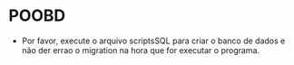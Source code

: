# POOBD

* Por favor, execute o arquivo scriptsSQL para criar o banco de dados e não der errao o migration na hora que for executar o programa.